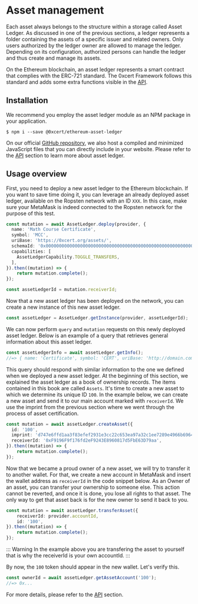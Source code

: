 # Asset management

Each asset always belongs to the structure within a storage called Asset Ledger. As discussed in one of the previous sections, a ledger represents a folder containing the assets of a specific issuer and related owners. Only users authorized by the ledger owner are allowed to manage the ledger. Depending on its configuration, authorized persons can handle the ledger and thus create and manage its assets.

On the Ethereum blockchain, an asset ledger represents a smart contract that complies with the ERC-721 standard. The 0xcert Framework follows this standard and adds some extra functions visible in the [API]().

## Installation

We recommend you employ the asset ledger module as an NPM package in your application.

```shell
$ npm i --save @0xcert/ethereum-asset-ledger
```

On our official [GitHub repository](https://github.com/0xcert/framework), we also host a compiled and minimized JavaScript files that you can directly include in your website. Please refer to the [API]() section to learn more about asset ledger.

## Usage overview

First, you need to deploy a new asset ledger to the Ethereum blockchain. If you want to save time doing it, you can leverage an already deployed asset ledger, available on the Ropsten network with an ID `XXX`. In this case, make sure your MetaMask is indeed connected to the Ropsten network for the purpose of this test.

```ts
const mutation = await AssetLedger.deploy(provider, {
  name: 'Math Course Certificate',
  symbol: 'MCC',
  uriBase: 'https://0xcert.org/assets/',
  schemaId: '0x0000000000000000000000000000000000000000000000000000000000000000',
  capabilities: [
    AssetLedgerCapability.TOGGLE_TRANSFERS,
  ],
}).then((mutation) => {
    return mutation.complete();
});

const assetLedgerId = mutation.receiverId;
```

Now that a new asset ledger has been deployed on the network, you can create a new instance of this new asset ledger.

```ts
const assetLedger = AssetLedger.getInstance(provider, assetLedgerId);
```

We can now perform `query` and `mutation` requests on this newly deployed asset ledger. Below is an example of a query that retrieves general information about this asset ledger.

```ts
const assetLedgerInfo = await assetLedger.getInfo();
//=> { name: 'Certificate', symbol: 'CERT', uriBase: 'http://domain.com', schemaId: '239423' }
```

This query should respond with similar information to the one we defined when we deployed a new asset ledger. At the beginning of this section, we explained the asset ledger as a book of ownership records. The items contained in this book are called `Assets`. It's time to create a new asset to which we determine its unique ID `100`. In the example below, we can create a new asset and send it to our main account marked with `receiverId`. We use the imprint from the previous section where we went through the process of asset certification.

```ts
const mutation = await assetLedger.createAsset({
  id: '100',
  imprint: 'd747e6ffd1aa3f83efef2931e3cc22c653ea97a32c1ee7289e4966b6964ecdfb',
  receiverId: '0xF9196F9f176fd2eF9243E8960817d5FbE63D79aa',
}).then((mutation) => {
    return mutation.complete();
});
```

Now that we became a proud owner of a new asset, we will try to transfer it to another wallet. For that, we create a new account in MetaMask and insert the wallet address as `receiverId` in the code snippet below. As an Owner of an asset, you can transfer your ownership to someone else. This action cannot be reverted, and once it is done, you lose all rights to that asset. The only way to get that asset back is for the new owner to send it back to you.

```ts
const mutation = await assetLedger.transferAsset({
    receiverId: provider.accountId,
    id: '100',
}).then((mutation) => {
    return mutation.complete();
});
```

::: Warning
In the example above you are transfering the asset to yourself that is why the receiverId is your own accountId.
::: 

By now, the `100` token should appear in the new wallet. Let's verify this.

```ts
const ownerId = await assetLedger.getAssetAccount('100');
//=> 0x...
```

For more details, please refer to the [API]() section.
